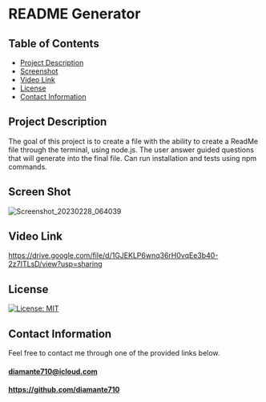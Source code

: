 # README Generator

## Table of Contents

* [Project Description](#Project-Description)
* [Screenshot](#Screenshot)
* [Video Link](#Video-Link)
* [License](#License)
* [Contact Information](#Contact-Information)


## <a name="Project Description"></a>Project Description
The goal of this project is to create a file with the ability to create a ReadMe file through the terminal, using node.js. The user answer guided questions that will generate into the final file. Can run installation and tests using npm commands.

## <a name="Screen Shot"></a>Screen Shot
![Screenshot_20230228_064039](https://user-images.githubusercontent.com/120080703/222025227-4a921feb-5e26-41b6-b183-9f690219ae64.png)

## <a name="Video Link"></a>Video Link

https://drive.google.com/file/d/1GJEKLP6wnq36rH0vqEe3b40-2z7ITLsD/view?usp=sharing

## <a name="License"></a>License
[![License: MIT](https://img.shields.io/badge/License-MIT-yellow.svg)](https://opensource.org/licenses/MIT)

## <a name="Contact Information"></a>Contact Information
Feel free to contact me through one of the provided links below.

#### diamante710@icloud.com
#### https://github.com/diamante710
